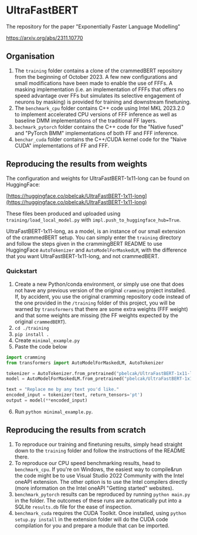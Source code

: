 # UltraFastBERT
The repository for the paper "Exponentially Faster Language Modelling"

https://arxiv.org/abs/2311.10770

## Organisation

1. The `training` folder contains a clone of the crammedBERT repository from the beginning of October 2023. A few new configurations and small modifications have been made to enable the use of FFFs. A masking implementation (i.e. an implementation of FFFs that offers no speed advantage over FFs but simulates its selective engagement of neurons by masking) is provided for training and downstream finetuning.
2. The `benchmark_cpu` folder contains C++ code using Intel MKL 2023.2.0 to implement accelerated CPU versions of FFF inference as well as baseline DMM implementations of the traditional FF layers.
3. `bechmark_pytorch` folder contains the C++ code for the "Native fused" and "PyTorch BMM" implementations of both FF and FFF inference.
4. `benchar_cuda` folder contains the C++/CUDA kernel code for the "Naive CUDA" implementations of FF and FFF.

## Reproducing the results from weights

The configuration and weights for UltraFastBERT-1x11-long can be found on HuggingFace:

[https://huggingface.co/pbelcak/UltraFastBERT-1x11-long](https://huggingface.co/pbelcak/UltraFastBERT-1x11-long)

These files been produced and uploaded using `training/load_local_model.py` with `impl.push_to_huggingface_hub=True`.

UltraFastBERT-1x11-long, as a model, is an instance of our small extension of the crammedBERT setup.
You can simply enter the `training` directory and follow the steps given in the crammingBERT README to use HuggingFace `AutoTokenizer` and `AutoModelForMaskedLM`, with the difference that you want UltraFastBERT-1x11-long, and not crammedBERT.

### Quickstart

1. Create a new Python/conda environment, or simply use one that does not have any previous version of the original `cramming` project installed. If, by accident, you use the original cramming repository code instead of the one provided in the `/training` folder of this project, you will be warned by `transformers` that there are some extra weights (FFF weight) and that some weights are missing (the FF weights expected by the original `crammedBERT`).
2. `cd ./training`
3. `pip install .`
4. Create `minimal_example.py`
5. Paste the code below

```python
import cramming
from transformers import AutoModelForMaskedLM, AutoTokenizer

tokenizer = AutoTokenizer.from_pretrained("pbelcak/UltraFastBERT-1x11-long")
model = AutoModelForMaskedLM.from_pretrained("pbelcak/UltraFastBERT-1x11-long")

text = "Replace me by any text you'd like."
encoded_input = tokenizer(text, return_tensors='pt')
output = model(**encoded_input)
```

6. Run `python minimal_example.py`.


## Reproducing the results from scratch

1. To reproduce our training and finetuning results, simply head straight down to the `training` folder and follow the instructions of the README there.
2. To reproduce our CPU speed benchmarking results, head to `benchmark_cpu`. If you're on Windows, the easiest way to compile&run the code might be to use Visual Studio 2022 Community with the Intel oneAPI extension. The other option is to use the Intel compilers directly (more information on the Intel oneAPI "Getting started" websites).
3. `benchmark_pytorch` results can be reproduced by running `python main.py` in the folder. The outcomes of these runs are automatically put into a SQLite `results.db` file for the ease of inspection.
4. `benchmark_cuda` requires the CUDA Toolkit. Once installed, using `python setup.py install` in the extension folder will do the CUDA code compilation for you and prepare a module that can be imported.
